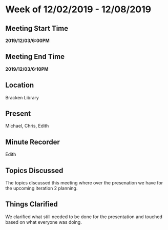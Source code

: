 # Week of 12/02/2019 - 12/08/2019

## Meeting Start Time

**2019/12/03/6:00PM**

## Meeting End Time

**2019/12/03/6:10PM**

## Location

Bracken Library 

## Present

Michael, Chris, Edith 

## Minute Recorder

Edith

## Topics Discussed

The topics discussed this meeting where over the presenation we have for the upcoming iteration 2 planning. 

## Things Clarified

We clarified what still needed to be done for the presentation and touched based on what everyone was doing. 
